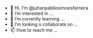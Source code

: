 - 👋 Hi, I’m @juhanpabllosimoesferreira
- 👀 I’m interested in ...
- 🌱 I’m currently learning ...
- 💞️ I’m looking o collaborate on ...
- 📫 How to reach me ...

<!---
juhanpabllosimoesferreira/juhanpabllosimoesferreira is a ✨ special ✨ repository because its `README.md` (this file) appears on your GitHub profile.
You can click the Preview link to take a look at your changes.
--->
